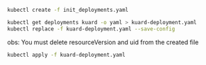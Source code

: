 ```bash
kubectl create -f init_deployments.yaml
```

```bash
kubectl get deployments kuard -o yaml > kuard-deployment.yaml
kubectl replace -f kuard-deployment.yaml --save-config
```

obs: You must delete resourceVersion and uid from the created file

```bash
kubectl apply -f kuard-deployment.yaml 
```

```bash

```

```bash

```